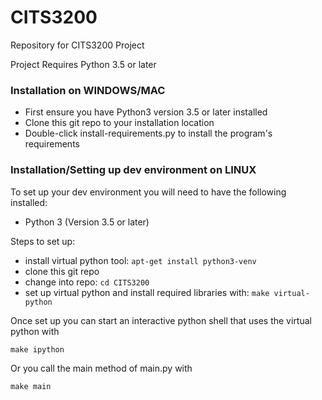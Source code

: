 CITS3200
==========
Repository for CITS3200 Project

Project Requires Python 3.5 or later

### Installation on WINDOWS/MAC
  * First ensure you have Python3 version 3.5 or later installed
  * Clone this git repo to your installation location
  * Double-click install-requirements.py to install the program's requirements


### Installation/Setting up dev environment on LINUX
To set up your dev environment you will need to have the following installed:
  * Python 3 (Version 3.5 or later)

Steps to set up:
  * install virtual python tool: `apt-get install python3-venv`
  * clone this git repo
  * change into repo: `cd CITS3200`
  * set up virtual python and install required libraries with: `make virtual-python`

Once set up you can start an interactive python shell that uses the virtual python with

  `make ipython`
  
Or you call the main method of main.py with

  `make main`
